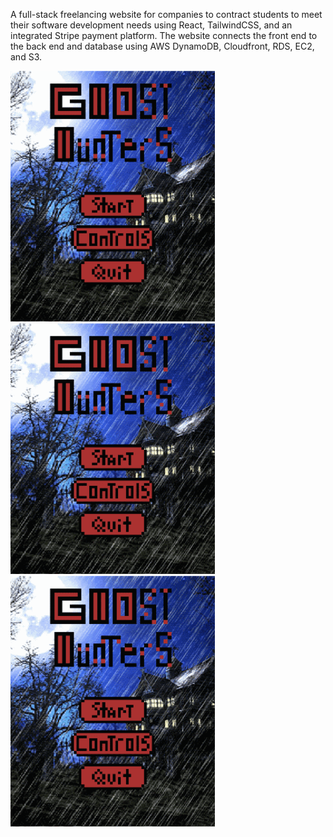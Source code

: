A full-stack freelancing website for companies to contract students to meet their software development needs using React, TailwindCSS, and an integrated Stripe payment platform. The website connects the front end to the back end and database using AWS DynamoDB, Cloudfront, RDS, EC2, and S3.

![](https://github.com/ColeBranston/Ghost-Hunters/blob/063e576ceb2680d71c327638032c5903dd78c283/ghosthuntersImage.gif)
![](https://github.com/ColeBranston/Ghost-Hunters/blob/063e576ceb2680d71c327638032c5903dd78c283/ghosthuntersImage.gif)
![](https://github.com/ColeBranston/Ghost-Hunters/blob/063e576ceb2680d71c327638032c5903dd78c283/ghosthuntersImage.gif)
